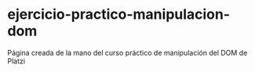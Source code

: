 # ejercicio-practico-manipulacion-dom
Página creada de la mano del curso práctico de manipulación del DOM de Platzi

